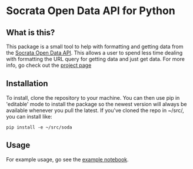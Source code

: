 # Socrata Open Data API for Python

## What is this?

This package is a small tool to help with formatting and getting data
from the [Socrata Open Data API](https://dev.socrata.com/). This allows
a user to spend less time dealing with formatting the URL query for
getting data and just get data. For more info, go check out the
[project page](http://www.jdstemmler.com/soda)

## Installation

To install, clone the repository to your machine. You can then use
pip in 'editable' mode to install the package so the newest version
will always be available whenever you pull the latest. If you've cloned
the repo in ~/src/, you can install like:

    pip install -e ~/src/soda

## Usage
For example usage, go see the [example notebook](http://www.jdstemmler.com/soda/example.html). 
